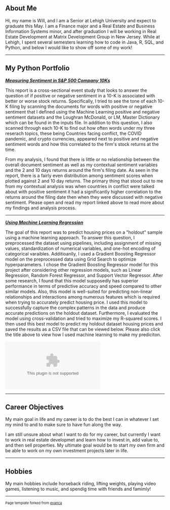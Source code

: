 ## About Me

Hi, my name is Will, and I am a Senior at Lehigh University and expect to graduate this May. I am a Finance major and a Real Estate and Business Information Systems minor, and after graduation I will be working in Real Estate Development at Matrix Development Group in New Jersey. While at Lehigh, I spent several semesters learning how to code in Java, R, SQL, and Python, and below I would like to show off some of my work!

---

## My Python Portfolio

<!-- You can link to other websites, PDFs in this repo, and other pages in this repo -->

_**[Measuring Sentiment in S&P 500 Company 10Ks](report/report.md)**_

This report is a cross-sectional event study that looks to answer the question of if positive or negative sentiment in a 10-K is associated with better or worse stock returns. Specifically, I tried to see the tone of each 10-K filing by scanning the documents for words with positive or negative sentiment that I defined using the Machine Learning positive and negative sentiment datasets and the Loughran McDonald, or LM, Master Dictionary which can be found in the inputs file. In addition to this question, I also scanned through each 10-K to find out how often words under my three reserach topics, these being Countries facing conflict, the COVID pandemic, and crypto currencies, appeared next to positive and negative sentiment words and how this correlated to the firm's stock returns at the time. 

From my analysis, I found that there is little or no relationship between the overall document sentiment as well as my contextual sentiment variables and the 2 and 10 days returns around the firm's filing date. As seen in the report, there is a fairly even distribution among sentiment scores when plotted against 2 and 10 day returns. The primary thing that stood out to me from my contextual analysis was when countries in conflict were talked about with positive sentiment it had a significantly higher correlation to the returns around the filing date then when they were discussed with negative sentiment. Please open and read my report linked above to read more about my findings and analysis process. 
 
---

_**[Using Machine Learning Regression](report/best_model.md)**_

The goal of this report was to predict housing prices on a "holdout" sample using a machine learning approach. To answer this question, I preprocessed the dataset using pipelines, including assignment of missing values, standardization of numerical variables, and one-hot encoding of categorical varaibles. Additioanlly, I used a Gradient Boosting Regressor model on the preprocessed data using Grid Search to optimize hyperparameters. I chose the Gradient Boosting Regressor model for this project after considering other regression models, such as Linear Regression, Random Forest Regressor, and Support Vector Regressor. After some research, I found that this model supposedly has superior performance in terms of predictive accuracy and speed compared to other similar models. Also, this model is well-suited for predicting non-linear relationships and interactions among numerous features which is required when trying to accurately predict housing price. I used this model to successfully capture the complex patterns in the data and produce accurate predictions on the holdout dataset. Furthermore, I evaluated the model using cross-validation and tried to maximize my R-squared scores. I then used this best model to predict my holdout dataset housing prices and saved the results as a CSV file that can be viewed below. Please also click the title above to view how I used machine learning to make my prediciton.

![Click Here to See My Prediction](report/MY_PREDICTIONS.csv)

---

## Career Objectives

My main goal in life and my career is to do the best I can in whatever I set my mind to and to make sure to have fun along the way.

I am still unsure about what I want to do for my career, but currently I want to work in real estate developmet and learn how to invest in, add value to, and then sell properties. My ultimate goal would be to start my own firm and be able to work on my own investment projects later in life.

---

## Hobbies

My main hobbies include horseback riding, lifting weights, playing video games, listening to music, and spendig time with friends and famimly!

---
<p style="font-size:11px">Page template forked from <a href="https://github.com/evanca/quick-portfolio">evanca</a></p>
<!-- Remove above link if you don't want to attibute -->
